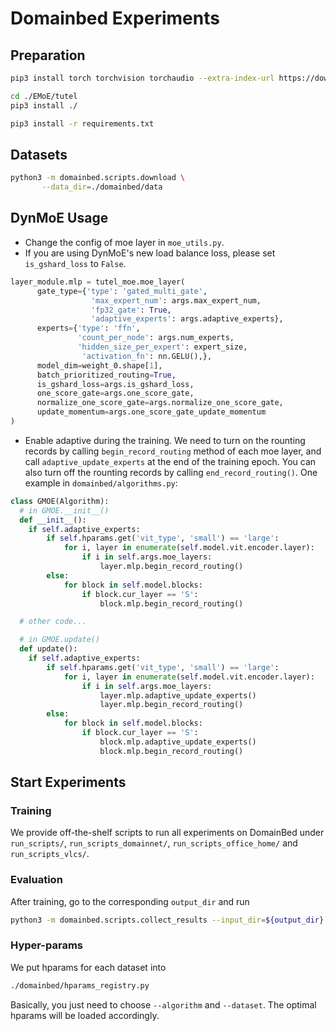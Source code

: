 # Domainbed Experiments

## Preparation

```sh
pip3 install torch torchvision torchaudio --extra-index-url https://download.pytorch.org/whl/cu116

cd ./EMoE/tutel
pip3 install ./

pip3 install -r requirements.txt
```

## Datasets

```sh
python3 -m domainbed.scripts.download \
       --data_dir=./domainbed/data
```

## DynMoE Usage

- Change the config of moe layer in `moe_utils.py`.
- If you are using DynMoE's new load balance loss, please set `is_gshard_loss` to `False`.

```python
layer_module.mlp = tutel_moe.moe_layer(
      gate_type={'type': 'gated_multi_gate', 
                  'max_expert_num': args.max_expert_num, 
                  'fp32_gate': True, 
                  'adaptive_experts': args.adaptive_experts},
      experts={'type': 'ffn', 
               'count_per_node': args.num_experts,
               'hidden_size_per_expert': expert_size,
                'activation_fn': nn.GELU(),},
      model_dim=weight_0.shape[1],
      batch_prioritized_routing=True,
      is_gshard_loss=args.is_gshard_loss,
      one_score_gate=args.one_score_gate,
      normalize_one_score_gate=args.normalize_one_score_gate,
      update_momentum=args.one_score_gate_update_momentum
)
```

- Enable adaptive during the training. We need to turn on the rounting records by calling `begin_record_routing` method of each moe layer, and call `adaptive_update_experts` at the end of the training epoch. You can also turn off the rounting records by calling `end_record_routing()`. One example in `domainbed/algorithms.py`:

```python
class GMOE(Algorithm):
  # in GMOE.__init__()
  def __init__():
    if self.adaptive_experts:
        if self.hparams.get('vit_type', 'small') == 'large':
            for i, layer in enumerate(self.model.vit.encoder.layer):
                if i in self.args.moe_layers:
                    layer.mlp.begin_record_routing()
        else:
            for block in self.model.blocks:
                if block.cur_layer == 'S':
                    block.mlp.begin_record_routing()

  # other code...

  # in GMOE.update()
  def update():
    if self.adaptive_experts:
        if self.hparams.get('vit_type', 'small') == 'large':
            for i, layer in enumerate(self.model.vit.encoder.layer):
                if i in self.args.moe_layers:
                    layer.mlp.adaptive_update_experts()
                    layer.mlp.begin_record_routing()
        else:
            for block in self.model.blocks:
                if block.cur_layer == 'S':
                    block.mlp.adaptive_update_experts()
                    block.mlp.begin_record_routing()
```

## Start Experiments

### Training

We provide off-the-shelf scripts to run all experiments on DomainBed under `run_scripts/`, `run_scripts_domainnet/`, `run_scripts_office_home/` and `run_scripts_vlcs/`.

### Evaluation

After training, go to the corresponding `output_dir` and run

```sh
python3 -m domainbed.scripts.collect_results --input_dir=${output_dir}
```

### Hyper-params

We put hparams for each dataset into
```sh
./domainbed/hparams_registry.py
```

Basically, you just need to choose `--algorithm` and `--dataset`. The optimal hparams will be loaded accordingly. 

